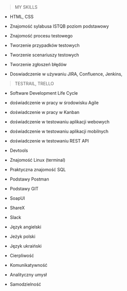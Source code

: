 > MY SKILLS

-   HTML, CSS

-   Znajomość sylabusa ISTQB poziom podstawowy

-   Znajomość procesu testowego

-   Tworzenie przypadków testowych

-   Tworzenie scenariuszy testowych

-   Tworzenie zgłoszeń błędów

-   Doswiadczenie w używaniu JIRA, Confluence, Jenkins,

> TESTRAIL, TRELLO

-   Software Development Life Cycle

-   doświadczenie w pracy w środowisku Agile

-   doświadczenie w pracy w Kanban

-   doświadczenie w testowaniu aplikacji webowych

-   doświadczenie w testowaniu aplikacji mobilnych

-   doświadczenie w testowaniu REST API

-   Devtools

-   Znajomość Linux (terminal)

-   Praktyczna znajomość SQL

-   Podstawy Postman

-   Podstawy GIT

-   SoapUI

-   ShareX

-   Slack

-   Język angielski

-   Jeżyk polski

-   Język ukraiński

-   Cierpliwość

-   Komunikatywność

-   Analityczny umysł

-   Samodzielność
